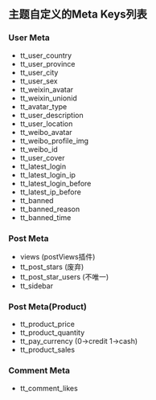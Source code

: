 ## 主题自定义的Meta Keys列表

### User Meta

* tt_user_country
* tt_user_province
* tt_user_city
* tt_user_sex
* tt_weixin_avatar
* tt_weixin_unionid
* tt_avatar_type
* tt_user_description
* tt_user_location
* tt_weibo_avatar
* tt_weibo_profile_img
* tt_weibo_id
* tt_user_cover
* tt_latest_login
* tt_latest_login_ip
* tt_latest_login_before
* tt_latest_ip_before
* tt_banned
* tt_banned_reason
* tt_banned_time

### Post Meta
* views (postViews插件)
* tt_post_stars (废弃)
* tt_post_star_users (不唯一)
* tt_sidebar


### Post Meta(Product)
* tt_product_price
* tt_product_quantity
* tt_pay_currency (0->credit 1->cash)
* tt_product_sales


### Comment Meta
* tt_comment_likes